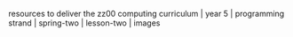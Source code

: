 resources to deliver the zz00 computing curriculum | year 5 | programming strand | spring-two | lesson-two | images
